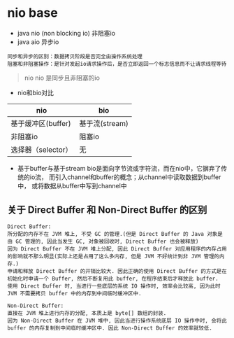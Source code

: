 # nio base
+ java nio (non blocking io) 非阻塞io
+ java aio 异步io
~~~
同步和异步的区别：数据拷贝阶段是否完全由操作系统处理
阻塞和非阻塞操作：是针对发起io请求操作后，是否立即返回一个标志信息而不让请求线程等待
~~~
> nio nio 是同步且非阻塞的io
+ nio和bio对比

| nio | bio |
| --- | ---- |
| 基于缓冲区(buffer) | 基于流(stream) |
| 非阻塞io | 阻塞io|
| 选择器（selector）|无|

+ 基于buffer与基于stream
bio是面向字节流或字符流，而在nio中，它摒弃了传统的io流，
而引入channel和buffer的概念；从channel中读取数据到buffer中，
或将数据从buffer中写到channel中

## 关于 Direct Buffer 和 Non-Direct Buffer 的区别
~~~
Direct Buffer:
所分配的内存不在 JVM 堆上, 不受 GC 的管理.(但是 Direct Buffer 的 Java 对象是由 GC 管理的, 因此当发生 GC, 对象被回收时, Direct Buffer 也会被释放)
因为 Direct Buffer 不在 JVM 堆上分配, 因此 Direct Buffer 对应用程序的内存占用的影响就不那么明显(实际上还是占用了这么多内存, 但是 JVM 不好统计到非 JVM 管理的内存.)
申请和释放 Direct Buffer 的开销比较大. 因此正确的使用 Direct Buffer 的方式是在初始化时申请一个 Buffer, 然后不断复用此 buffer, 在程序结束后才释放此 buffer.
使用 Direct Buffer 时, 当进行一些底层的系统 IO 操作时, 效率会比较高, 因为此时 JVM 不需要拷贝 buffer 中的内存到中间临时缓冲区中.

Non-Direct Buffer:
直接在 JVM 堆上进行内存的分配, 本质上是 byte[] 数组的封装.
因为 Non-Direct Buffer 在 JVM 堆中, 因此当进行操作系统底层 IO 操作中时, 会将此 buffer 的内存复制到中间临时缓冲区中. 因此 Non-Direct Buffer 的效率就较低.
~~~